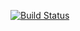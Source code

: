 [![Build Status](https://travis-ci.org/cboozar/automation_practice.svg?branch=master)](https://travis-ci.org/cboozar/automation_practice)